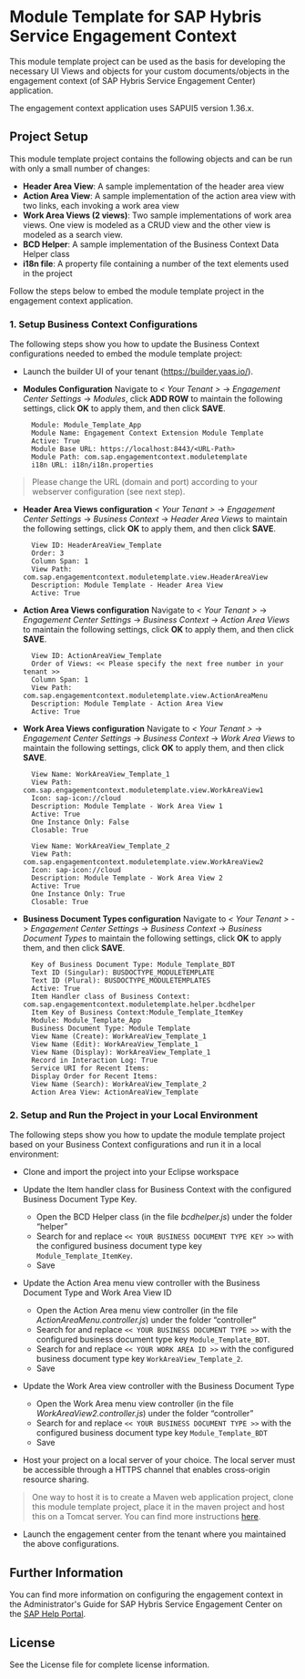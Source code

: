 # Module Template for SAP Hybris Service Engagement Context

This module template project can be used as the basis for developing the necessary UI Views and objects for your custom documents/objects in the engagement context (of SAP Hybris Service Engagement Center) application.  

The engagement context application uses SAPUI5 version 1.36.x.



## Project Setup

This module template project contains the following objects and can be run with only a small number of changes:  

* __Header Area View__: A sample implementation of the header area view
* __Action Area View__: A sample implementation of the action area view with two links, each invoking a work area view
* __Work Area Views (2 views)__: Two sample implementations of work area views. One view is modeled as a CRUD view and the other view is modeled as a search view.
* __BCD Helper__: A sample implementation of the Business Context Data Helper class
* __i18n file__: A property file containing a number of the text elements used in the project

Follow the steps below to embed the module template project in the engagement context application.



### 1. Setup Business Context Configurations

The following steps show you how to update the Business Context configurations needed to embed the module template project:

* Launch the builder UI of your tenant (https://builder.yaas.io/).
* __Modules Configuration__ Navigate to _< Your Tenant >_ -> _Engagement Center Settings_ -> _Modules_, click __ADD ROW__ to maintain the following settings, click __OK__ to apply them, and then click __SAVE__.

		Module: Module_Template_App
		Module Name: Engagement Context Extension Module Template
		Active: True
		Module Base URL: https://localhost:8443/<URL-Path>
		Module Path: com.sap.engagementcontext.moduletemplate
		i18n URL: i18n/i18n.properties
>	Please change the URL (domain and port) according to your webserver configuration (see next step).

* __Header Area Views configuration__ _< Your Tenant >_ -> _Engagement Center Settings_ -> _Business Context_ -> _Header Area Views_ to maintain the following settings, click __OK__ to apply them, and then click __SAVE__.

		View ID: HeaderAreaView_Template
		Order: 3
		Column Span: 1
		View Path: com.sap.engagementcontext.moduletemplate.view.HeaderAreaView
		Description: Module Template - Header Area View
		Active: True

* __Action Area Views configuration__ Navigate to _< Your Tenant >_ -> _Engagement Center Settings_ -> _Business Context_ -> _Action Area Views_ to maintain the following settings, click __OK__ to apply them, and then click __SAVE__.

		View ID: ActionAreaView_Template
		Order of Views: << Please specify the next free number in your tenant >>
		Column Span: 1
		View Path: com.sap.engagementcontext.moduletemplate.view.ActionAreaMenu
		Description: Module Template - Action Area View
		Active: True

* __Work Area Views configuration__ Navigate to _< Your Tenant >_ -> _Engagement Center Settings_ -> _Business Context_ -> _Work Area Views_ to maintain the following settings, click __OK__ to apply them, and then click __SAVE__.

		View Name: WorkAreaView_Template_1
		View Path: com.sap.engagementcontext.moduletemplate.view.WorkAreaView1
		Icon: sap-icon://cloud
		Description: Module Template - Work Area View 1
		Active: True
		One Instance Only: False
		Closable: True

		View Name: WorkAreaView_Template_2
		View Path: com.sap.engagementcontext.moduletemplate.view.WorkAreaView2
		Icon: sap-icon://cloud
		Description: Module Template - Work Area View 2
		Active: True
		One Instance Only: True
		Closable: True

* __Business Document Types configuration__ Navigate to  _< Your Tenant >_ -> _Engagement Center Settings_ -> _Business Context_ -> _Business Document Types_ to maintain the following settings, click __OK__ to apply them, and then click __SAVE__.

		Key of Business Document Type: Module_Template_BDT
		Text ID (Singular): BUSDOCTYPE_MODULETEMPLATE
		Text ID (Plural): BUSDOCTYPE_MODULETEMPLATES
		Active: True
		Item Handler class of Business Context: com.sap.engagementcontext.moduletemplate.helper.bcdhelper
		Item Key of Business Context:Module_Template_ItemKey
		Module: Module_Template_App
		Business Document Type: Module Template
		View Name (Create): WorkAreaView_Template_1
		View Name (Edit): WorkAreaView_Template_1
		View Name (Display): WorkAreaView_Template_1
		Record in Interaction Log: True
		Service URI for Recent Items:
		Display Order for Recent Items:
		View Name (Search): WorkAreaView_Template_2
		Action Area View: ActionAreaView_Template



### 2. Setup and Run the Project in your Local Environment

The following steps show you how to update the module template project based on your Business Context configurations and run it in a local environment:

* Clone and import the project into your Eclipse workspace

* Update the Item handler class for Business Context with the configured Business Document Type Key.
	* Open the BCD Helper class (in the file _bcdhelper.js_) under the folder “helper”
	* Search for and replace `<< YOUR BUSINESS DOCUMENT TYPE KEY >>` with the configured business document type key `Module_Template_ItemKey`.
	* Save

* Update the Action Area menu view controller with the Business Document Type and Work Area View ID
	* Open the Action Area menu view controller (in the file _ActionAreaMenu.controller.js_) under the folder “controller”
	* Search for and replace `<< YOUR BUSINESS DOCUMENT TYPE >>` with the configured business document type key `Module_Template_BDT`.
	* Search for and replace `<< YOUR WORK AREA ID >>` with the configured business document type key `WorkAreaView_Template_2`.
	* Save

* Update the Work Area view controller with the Business Document Type
	* Open the Work Area menu view controller (in the file _WorkAreaView2.controller.js_) under the folder “controller”
	* Search for and replace `<< YOUR BUSINESS DOCUMENT TYPE >>` with the configured business document type key `Module_Template_BDT`
	* Save

* Host your project on a local server of your choice. The local server must be accessible through a HTTPS channel that enables cross-origin resource sharing.
> One way to host it is to create a Maven web application project, clone this module template project, place it in the maven project and host this on a Tomcat server. You can find more instructions [here][1].

* Launch the engagement center from the tenant where you maintained the above configurations.

## Further Information

You can find more information on configuring the engagement context in the Administrator's Guide for SAP Hybris Service Engagement Center on the [SAP Help Portal](https://uacp2.hana.ondemand.com/viewer/p/SAP_HYBRIS_SERVICE_ENGAGEMENT_CENTER).

## License

See the License file for complete license information.



[1]: https://help.sap.com/saphelp_nw74/helpdata/en/d5/6826f550d74e02b8d4b32cb264de52/content.htm?original_fqdn=help.sap.de
